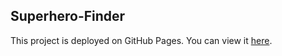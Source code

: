 ## Superhero-Finder

This project is deployed on GitHub Pages. You can view it [here](https://jpundonor.github.io/superhero-finder/).
